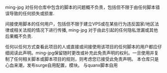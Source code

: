 ming-jpg 对任何仓库中包含的脚本的问题概不负责，包括但不限于由任何脚本错误导致的任何损失或损害.

间接使用脚本的任何用户，包括但不限于建立VPS或在某些行为违反国家/地区法律或相关法规的情况下进行传播, ming-jpg 对于由此引起的任何隐私泄漏或其他后果概不负责.

任何以任何方式查看此项目的人或直接或间接使用该项目的任何脚本的用户都应仔细阅读此声明。ming-jpg保留随时更改或补充此免责声明的权利。一旦使用并复制了任何相关脚本或脚本项目的规则，则考虑您已接受此免责声明。
本仓库只是心血来潮，发布surge自用配置，模块。
与quanx脚本自用
